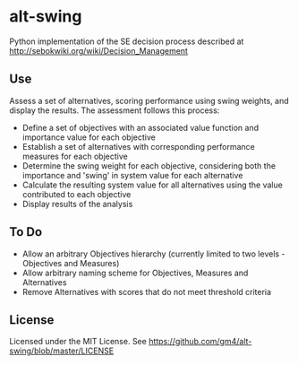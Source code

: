 # alt-swing
Python implementation of the SE decision process described at http://sebokwiki.org/wiki/Decision_Management

## Use
Assess a set of alternatives, scoring performance using swing weights, and display the results.
The assessment follows this process:
*  Define a set of objectives with an associated value function and importance value for each objective
*  Establish a set of alternatives with corresponding performance measures for each objective
*  Determine the swing weight for each objective, considering both the importance and 'swing' in system value for each alternative
*  Calculate the resulting system value for all alternatives using the value contributed to each objective
*  Display results of the analysis

## To Do

* Allow an arbitrary Objectives hierarchy (currently limited to two levels - Objectives and Measures)
* Allow arbitrary naming scheme for Objectives, Measures and Alternatives
* Remove Alternatives with scores that do not meet threshold criteria


## License
Licensed under the MIT License.  See https://github.com/gm4/alt-swing/blob/master/LICENSE
